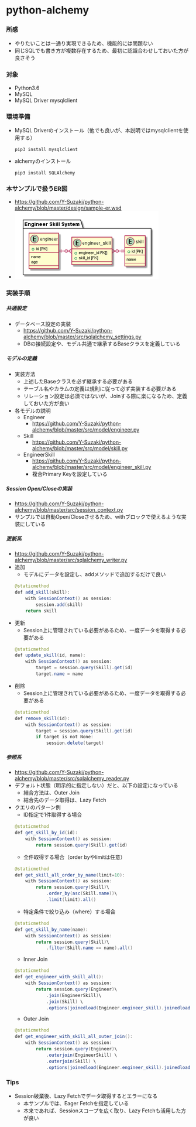 # python-alchemy

### 所感
* やりたいことは一通り実現できるため、機能的には問題ない
* 同じSQLでも書き方が複数存在するため、最初に認識合わせしておいた方が良さそう

### 対象
* Python3.6
* MySQL
* MySQL Driver mysqlclient

### 環境準備
* MySQL Driverのインストール（他でも良いが、本説明ではmysqlclientを使用する）
    ```
    pip3 install mysqlclient
    ```
* alchemyのインストール
    ```
    pip3 install SQLAlchemy
    ```
### 本サンプルで扱うER図   
* https://github.com/Y-Suzaki/python-alchemy/blob/master/design/sample-er.wsd
* ![ER図](https://github.com/Y-Suzaki/python-alchemy/blob/master/design/out/sample-er/ER.png)
### 実装手順
##### 共通設定
* データベース設定の実装
    * https://github.com/Y-Suzaki/python-alchemy/blob/master/src/sqlalchemy_settings.py
    * DBの接続設定や、モデル共通で継承するBaseクラスを定義している
##### モデルの定義
* 実装方法
    * 上述したBaseクラスを必ず継承する必要がある
    * テーブル名やカラムの定義は規則に従って必ず実装する必要がある
    * リレーション設定は必須ではないが、Joinする際に楽になるため、定義しておいた方が良い
* 各モデルの説明
    * Engineer
        * https://github.com/Y-Suzaki/python-alchemy/blob/master/src/model/engineer.py
    * Skill
        * https://github.com/Y-Suzaki/python-alchemy/blob/master/src/model/skill.py
    * EngineerSkill
        * https://github.com/Y-Suzaki/python-alchemy/blob/master/src/model/engineer_skill.py
        * 複合Primary Keyを設定している
##### Session Open/Closeの実装
* https://github.com/Y-Suzaki/python-alchemy/blob/master/src/session_context.py
* サンプルでは自動Open/Closeさせるため、withブロックで使えるような実装にしている
##### 更新系
* https://github.com/Y-Suzaki/python-alchemy/blob/master/src/sqlalchemy_writer.py
* 追加
    * モデルにデータを設定し、addメソッドで追加するだけで良い
    ``` java
    @staticmethod
    def add_skill(skill):
        with SessionContext() as session:
            session.add(skill)
        return skill
    ```
* 更新
    * Session上に管理されている必要があるため、一度データを取得する必要がある
    ``` java
    @staticmethod
    def update_skill(id, name):
        with SessionContext() as session:
            target = session.query(Skill).get(id)
            target.name = name
    ```
* 削除
    * Session上に管理されている必要があるため、一度データを取得する必要がある
    ``` java
    @staticmethod
    def remove_skill(id):
        with SessionContext() as session:
            target = session.query(Skill).get(id)
            if target is not None:
                session.delete(target)
    ```
##### 参照系
* https://github.com/Y-Suzaki/python-alchemy/blob/master/src/sqlalchemy_reader.py
* デフォルト状態（明示的に指定しない）だと、以下の設定になっている
    * 結合方法は、Outer Join
    * 結合先のデータ取得は、Lazy Fetch
* クエリのパターン例
    * ID指定で1件取得する場合
    ``` java
    @staticmethod
    def get_skill_by_id(id):
        with SessionContext() as session:
            return session.query(Skill).get(id)
    ```
    * 全件取得する場合（order byやlimitは任意）
    ``` java
    @staticmethod
    def get_skill_all_order_by_name(limit=10):
        with SessionContext() as session:
            return session.query(Skill)\
                .order_by(asc(Skill.name))\
                .limit(limit).all()
    ```
    * 特定条件で絞り込み（where）する場合
    ``` java
    @staticmethod
    def get_skill_by_name(name):
        with SessionContext() as session:
            return session.query(Skill)\
                .filter(Skill.name == name).all()
    ```
    * Inner Join
    ``` java
    @staticmethod
    def get_engineer_with_skill_all():
        with SessionContext() as session:
            return session.query(Engineer)\
                .join(EngineerSkill)\
                .join(Skill) \
                .options(joinedload(Engineer.engineer_skill).joinedload(EngineerSkill.skill)).all()
    ```
    * Outer Join
    ``` java
    @staticmethod
    def get_engineer_with_skill_all_outer_join():
        with SessionContext() as session:
            return session.query(Engineer)\
                .outerjoin(EngineerSkill) \
                .outerjoin(Skill) \
                .options(joinedload(Engineer.engineer_skill).joinedload(EngineerSkill.skill)).all()
    ```
### Tips
* Session破棄後、Lazy Fetchでデータ取得するとエラーになる
    * 本サンプルでは、Eager Fetchを指定している
    * 本来であれば、Sessionスコープを広く取り、Lazy Fetchも活用した方が良い
